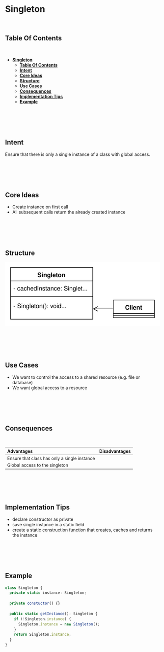 # **Singleton**
<br>

## **Table Of Contents**
<br>

- [**Singleton**](#singleton)
  - [**Table Of Contents**](#table-of-contents)
  - [**Intent**](#intent)
  - [**Core Ideas**](#core-ideas)
  - [**Structure**](#structure)
  - [**Use Cases**](#use-cases)
  - [**Consequences**](#consequences)
  - [**Implementation Tips**](#implementation-tips)
  - [**Example**](#example)

<br>
<br>
<br>
<br>

## **Intent**

Ensure that there is only a single instance of a class with global access.

<br>
<br>
<br>
<br>

## **Core Ideas**

- Create instance on first call
- All subsequent calls return the already created instance

<br>
<br>
<br>
<br>

## **Structure**

![Singleton](./picture/singleton.drawio.svg)

<br>
<br>
<br>
<br>

## **Use Cases**

- We want to control the access to a shared resource (e.g. file or database)
- We want global access to a resource

<br>
<br>
<br>
<br>

## **Consequences**
<br>

|**Advantages**                               |**Disadvantages** |
|:--------------------------------------------|:-----------------|
|Ensure that class has only a single instance |                  |
|Global access to the singleton               |                  |

<br>
<br>
<br>
<br>

## **Implementation Tips**

- declare constructor as private
- save single instance in a static field
- create a static construction function that creates, caches and returns the instance

<br>
<br>
<br>
<br>

## **Example**

```typescript
class Singleton {
  private static instance: Singleton;

  private constuctor() {}

  public static getInstance(): Singleton {
    if (!Singleton.instance) {
      Singleton.instance = new Singleton();
    }
    return Singleton.instance;
  }
}
```